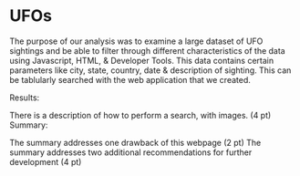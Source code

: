 # UFOs

The purpose of our analysis was to examine a large dataset of UFO sightings and be able to filter through different characteristics of the data using Javascript, HTML, & Developer Tools. This data contains certain parameters like city, state, country, date & description of sighting. This can be tablularly searched with the web application that we created. 

Results:

There is a description of how to perform a search, with images. (4 pt)
Summary:

The summary addresses one drawback of this webpage (2 pt)
The summary addresses two additional recommendations for further development (4 pt)